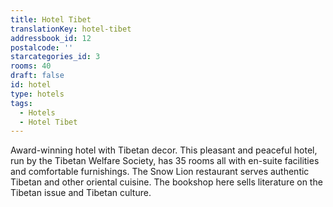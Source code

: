 ```yaml
---
title: Hotel Tibet
translationKey: hotel-tibet
addressbook_id: 12
postalcode: ''
starcategories_id: 3
rooms: 40
draft: false
id: hotel
type: hotels
tags:
  - Hotels
  - Hotel Tibet
---
```

Award-winning hotel with Tibetan decor. This pleasant and peaceful hotel, run by the Tibetan Welfare Society, has 35 rooms all with en-suite facilities and comfortable furnishings. The Snow Lion restaurant serves authentic Tibetan and other oriental cuisine. The bookshop here sells literature on the Tibetan issue and Tibetan culture.